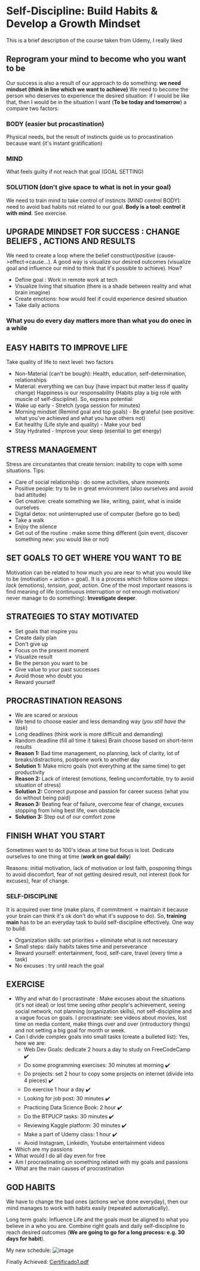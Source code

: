 #  Self-Discipline: Build Habits & Develop a Growth Mindset
This is a brief description of the course taken from Udemy, I really liked

## Reprogram your mind to become who you want to be
Our success is also a result of our approach to do something: **we need mindset (think in line which we want to achieve)**
We need to become the person who deserves to experience the desired situation: if I would be like that, then 
I would be in the situation I want (**To be today and tomorrow**) a compare two factors:
### BODY (easier but procastination)
Physical needs, but the result of instincts guide us to procastination because want (it's instant gratification)
### MIND
What feels guilty if not reach that goal (GOAL SETTING)
### SOLUTION (don't give space to what is not in your goal)
We need to train mind to take control of instincts (MIND control BODY): need to avoid bad habits not related to our goal.
**Body is a tool: control it with mind**. See exercise.

## UPGRADE MINDSET FOR SUCCESS : CHANGE BELIEFS , ACTIONS AND RESULTS
We need to create a loop where the belief construct/*positive* (cause->effect->cause...). A good way is
visualize our desired outcomes (visualize goal and influence our mind to think that it's possible to achieve). How?
- Define goal : Work in remote work at tech 
- Visualize living that situation (there is a shade between reality and what brain imagine)
- Create emotions: how would feel if could experience desired situation
- Take daily actions
### What you do every day matters more than what you do onec in a while
## EASY HABITS TO IMPROVE LIFE
Take quality of life to next level: two factors
- Non-Material (can't be bough): Health, education, self-determination, relationships
- Material: everything we can buy (have impact but matter less if quality change)
Happiness is our responsability (Habits play a big role with muscle of self-discipline). So, express
potential:
- Wake up early                                - Stretch (yoga session for  minutes)
- Morning mindset (Remind goal and top goals)  - Be grateful (see positive: what you've achieved and what you have others not)
- Eat healthy (Life style and quality)         - Make your bed 
- Stay Hydrated                                - Improve your sleep (esential to get energy)
## STRESS MANAGEMENT
Stress are circunstantes that create tension: inability to cope with some situations. Tips:
- Care of social relationship : do some activities, share moments
- Positive people: try to be in great environment (also ourselves and avoid bad attitude)
- Get creative: create something we like, writing, paint, what is inside ourselves
- Digital detox: not uninterrupted use of computer (before go to bed)
- Take a walk
- Enjoy the silence
- Get out of the routine : make some thing different (join event, discover something new: you would like or not)
## SET GOALS TO GET WHERE YOU WANT TO BE
Motivation can be related to how much you are near to what you would like to be (motivation + action = goal).
It is a process which follow some steps: *lack* (emotions), *tension*, *goal*, *action*. One of the most important
reasons is find meaning of life (continuous interruption or not enough motivation/ never manage to do something): **Investigate deeper**.
## STRATEGIES TO STAY MOTIVATED
- Set goals that inspire you
- Create daily plan
- Don't give up
- Focus on the present moment
- Visualize result
- Be the person you want to be
- Give value to your past successes
- Avoid those who doubt you
- Reward yourself
## PROCRASTINATION REASONS
- We are scared or anxious
- We tend to choose easier and less demanding way (*you still have the task*)
- Long deadlines (think work is more difficult and demanding)
- Random deadline (fill all time it takes) Brain choose based on short-term results
- **Reason 1:** Bad time management, no planning, lack of clarity, lot of breaks/distractions, postpone work to another day
- **Solution 1:** Make micro goals (not everything at the same time) to get productivity
- **Reason 2:** Lack of interest (emotions, feeling uncomfortable, try to avoid situation of stress)
- **Solution 2:** Connect purpose and passion for career sucess (what you do without being paid)
- **Reason 3:** Beating fear of failure, overcome fear of change, excuses stopping from lving best life, own obstacle
- **Solution 3:** Step out of our comfort zone
## FINISH WHAT YOU START
Sometimes want to do 100's ideas at time but focus is lost. Dedicate ourselves to one thing at time (**work on goal daily**)

Reasons: initial motivation, lack of motivation or lost faith, posponing things to avoid discomfort, fear of not getting desired result,
not interest (look for excuses), fear of change.
### SELF-DISCIPLINE
It is acquired over time (make plans, if commitment -> maintain it because your brain can think it's ok don't do what it's
suppose to do). So, **training main** has to be an everyday task to build self-discipline effectively. One way to build:
- Organization skills: set priorities + eliminate what is not necessary
- Small steps: daily habits takes time and perseverance
- Reward yourself: entertainment, food, self-care, travel (every time a task)
- No excuses : try until reach the goal
## EXERCISE
- Why and what do I procrastinate : Make excuses about the situations (it's not ideal) or lost time
  seeing other people's achievement, seeing social network, not planning (organization skills), not
  self-discipline and a vague focus on goals. I procrastinate: see videos about movies, lost time on
  media content, make things over and over (introductory things) and not setting a big goal for month
  or week.
- Can I divide complex goals into small tasks (create a bulleted list): Yes, here we are:
  - Web Dev Goals: dedicate 2 hours a day to study on FreeCodeCamp :heavy_check_mark:
  - Do some programming exercises: 30 minutes at morning :heavy_check_mark:
  - Do projects: set 2 hour to copy some projects on internet (divide into 4 pieces) :heavy_check_mark:
  - Do exercise 1 hour a day :heavy_check_mark:
  - Looking for job post: 30 minutes :heavy_check_mark:
  - Practicing Data Science Book: 2 hour :heavy_check_mark:
  - Do the BTPUCP tasks: 30 minutes :heavy_check_mark:
  - Reviewing Kaggle platform: 30 minutes :heavy_check_mark:
  - Make a part of Udemy class: 1 hour :heavy_check_mark:
  - Avoid Instagram, LinkedIn, Youtube entertainment videos
- Which are my passions
- What would I do all day even for free
- Am I procrastinating on something related with my goals and passions
- What are the main causes of procrastination
## GOD HABITS
We have to change the bad ones (actions we've done everyday), then our mind manages to work
with habits easily (repeated automatically).

Long term goals: Influence Life and the goals must be aligned to what you believe in a who you are. Combine right goals
and daily self-discipline to reach desired outcomes (**We are going to go for a long process: e.g. 30 days for habit**).

My new schedule:
![image](https://user-images.githubusercontent.com/74158005/132030904-0f8e989b-f257-4f0d-8d3a-29962b70fa01.png)

Finally Achieved:
[Certificado1.pdf](https://github.com/marcos-rojas/LinkedInCourses/files/7107004/Certificado1.pdf)
